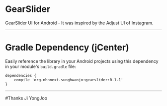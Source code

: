 # GearSlider
GearSlider UI for Android - It was inspired by the Adjust UI of Instagram.

---

# Gradle Dependency (jCenter)

Easily reference the library in your Android projects using this dependency in your module's `build.gradle` file:

```Gradle
dependencies {
    compile 'org.nhnnext.sunghwanjo:gearslider:0.1.1'
}
```

---

#Thanks
Ji YongJoo
